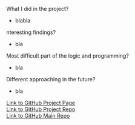 
What I did in the project?
- blabla

nteresting findings?
- bla

Most difficult part of the logic and programming?
- bla

Different approaching in the future?
- bla

[Link to GitHub Project Page](https://xinceciliaw.github.io/project-1/) \
[Link to GitHub Project Repo](https://github.com/xinceciliaw/project-1) \
[Link to GitHub Main Repo](https://github.com/xinceciliaw/xinceciliaw.github.io)


